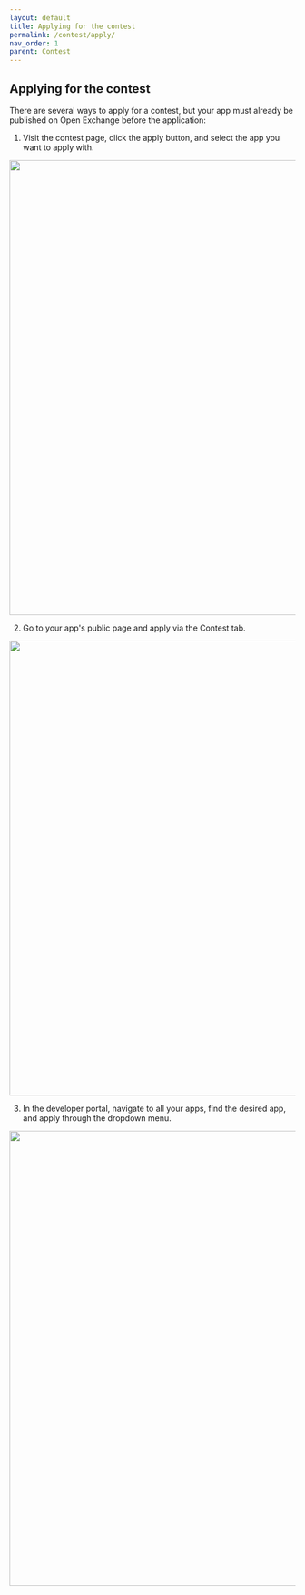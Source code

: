 ```yaml
---
layout: default
title: Applying for the contest
permalink: /contest/apply/
nav_order: 1
parent: Contest
---
```


## Applying for the contest

There are several ways to apply for a contest, but your app must already be published on Open Exchange before the application:

1. Visit the contest page, click the apply button, and select the app you want to apply with.

<img width="800" src="/assets/images/contest/3.png">

2. Go to your app's public page and apply via the Contest tab.

<img width="800" src="/assets/images/contest/4.png">

3. In the developer portal, navigate to all your apps, find the desired app, and apply through the dropdown menu.

<img width="800" src="/assets/images/contest/9.png">
